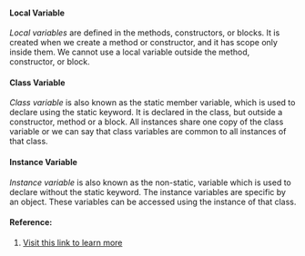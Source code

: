 
####  Local Variable <br>

*Local variables* are defined in the methods, constructors, or blocks. It is created when we create a method or constructor, and it has scope only inside them. We cannot use a local variable outside the method, constructor, or block.

#### Class Variable <br>

*Class variable* is also known as the static member variable, which is used to declare using the static keyword. It is declared in the class, but outside a constructor, method or a block. All instances share one copy of the class variable or we can say that class variables are common to all instances of that class.

#### Instance Variable <br>

*Instance variable* is also known as the non-static, variable which is used to declare without the static keyword. The instance variables are specific by an object. These variables can be accessed using the instance of that class.


#### Reference:

1. [Visit this link to learn more](https://www.javatpoint.com/dart-this-keyword)
